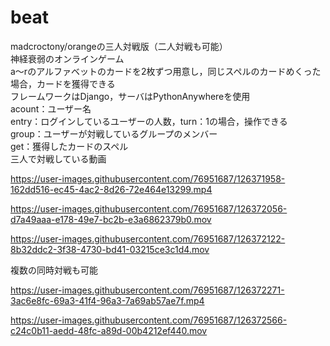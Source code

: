 # beat
madcroctony/orangeの三人対戦版（二人対戦も可能）<br>
神経衰弱のオンラインゲーム<br>
a～rのアルファベットのカードを2枚ずつ用意し，同じスペルのカードめくった場合，カードを獲得できる<br>
フレームワークはDjango，サーバはPythonAnywhereを使用<br>
acount：ユーザー名<br>
entry：ログインしているユーザーの人数，turn：1の場合，操作できる<br>
group：ユーザーが対戦しているグループのメンバー<br>
get：獲得したカードのスペル<br>
三人で対戦している動画<br>

https://user-images.githubusercontent.com/76951687/126371958-162dd516-ec45-4ac2-8d26-72e464e13299.mp4

https://user-images.githubusercontent.com/76951687/126372056-d7a49aaa-e178-49e7-bc2b-e3a6862379b0.mov

https://user-images.githubusercontent.com/76951687/126372122-8b32ddc2-3f38-4730-bd41-03215ce3c1d4.mov

複数の同時対戦も可能<br>

https://user-images.githubusercontent.com/76951687/126372271-3ac6e8fc-69a3-41f4-96a3-7a69ab57ae7f.mp4

https://user-images.githubusercontent.com/76951687/126372566-c24c0b11-aedd-48fc-a89d-00b4212ef440.mov
